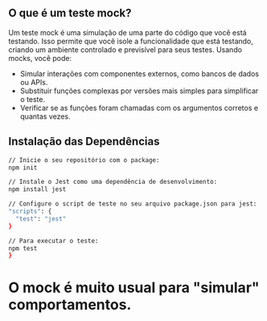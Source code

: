 ## O que é um teste mock?

Um teste mock é uma simulação de uma parte do código que você está testando. Isso permite que você isole a funcionalidade que está testando, criando um ambiente controlado e previsível para seus testes. Usando mocks, você pode:

- Simular interações com componentes externos, como bancos de dados ou APIs.
- Substituir funções complexas por versões mais simples para simplificar o teste.
- Verificar se as funções foram chamadas com os argumentos corretos e quantas vezes.

## Instalação das Dependências

```bash
// Inicie o seu repositório com o package:
npm init
```

```bash
// Instale o Jest como uma dependência de desenvolvimento:
npm install jest
```

```bash
// Configure o script de teste no seu arquivo package.json para jest:
"scripts": {
  "test": "jest"
}
```

```bash
// Para executar o teste:
npm test
}
```

# O mock é muito usual para "simular" comportamentos.